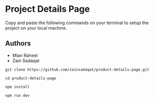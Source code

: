 # Project Details Page

Copy and paste the following commands on your terminal to setup the project on your local machine.

## Authors
- Mian Raheel
- Zain Sadaqat

```
git clone https://github.com/zainsadaqat/product-details-page.git
```

```
cd product-details-page
```

```
npm install
```

```
npm run dev
```
